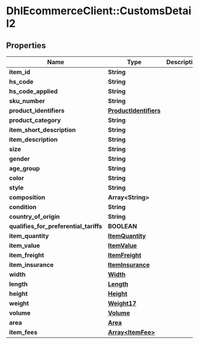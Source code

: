 # DhlEcommerceClient::CustomsDetail2

## Properties
Name | Type | Description | Notes
------------ | ------------- | ------------- | -------------
**item_id** | **String** |  |
**hs_code** | **String** |  |
**hs_code_applied** | **String** |  |
**sku_number** | **String** |  |
**product_identifiers** | [**ProductIdentifiers**](ProductIdentifiers.md) |  |
**product_category** | **String** |  |
**item_short_description** | **String** |  |
**item_description** | **String** |  |
**size** | **String** |  |
**gender** | **String** |  |
**age_group** | **String** |  |
**color** | **String** |  |
**style** | **String** |  |
**composition** | **Array&lt;String&gt;** |  |
**condition** | **String** |  |
**country_of_origin** | **String** |  |
**qualifies_for_preferential_tariffs** | **BOOLEAN** |  |
**item_quantity** | [**ItemQuantity**](ItemQuantity.md) |  |
**item_value** | [**ItemValue**](ItemValue.md) |  |
**item_freight** | [**ItemFreight**](ItemFreight.md) |  |
**item_insurance** | [**ItemInsurance**](ItemInsurance.md) |  |
**width** | [**Width**](Width.md) |  |
**length** | [**Length**](Length.md) |  |
**height** | [**Height**](Height.md) |  |
**weight** | [**Weight17**](Weight17.md) |  |
**volume** | [**Volume**](Volume.md) |  |
**area** | [**Area**](Area.md) |  |
**item_fees** | [**Array&lt;ItemFee&gt;**](ItemFee.md) |  |


